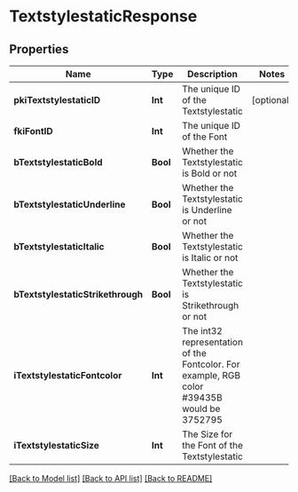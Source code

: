 # TextstylestaticResponse

## Properties
Name | Type | Description | Notes
------------ | ------------- | ------------- | -------------
**pkiTextstylestaticID** | **Int** | The unique ID of the Textstylestatic | [optional] 
**fkiFontID** | **Int** | The unique ID of the Font | 
**bTextstylestaticBold** | **Bool** | Whether the Textstylestatic is Bold or not | 
**bTextstylestaticUnderline** | **Bool** | Whether the Textstylestatic is Underline or not | 
**bTextstylestaticItalic** | **Bool** | Whether the Textstylestatic is Italic or not | 
**bTextstylestaticStrikethrough** | **Bool** | Whether the Textstylestatic is Strikethrough or not | 
**iTextstylestaticFontcolor** | **Int** | The int32 representation of the Fontcolor. For example, RGB color #39435B would be 3752795 | 
**iTextstylestaticSize** | **Int** | The Size for the Font of the Textstylestatic | 

[[Back to Model list]](../README.md#documentation-for-models) [[Back to API list]](../README.md#documentation-for-api-endpoints) [[Back to README]](../README.md)


